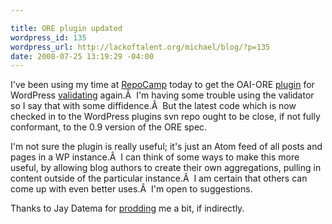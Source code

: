 ```yaml
--- 

title: ORE plugin updated
wordpress_id: 135
wordpress_url: http://lackoftalent.org/michael/blog/?p=135
date: 2008-07-25 13:19:29 -04:00
---
```

I've been using my time at <a href="http://barcamp.org/RepoCamp" target="_blank">RepoCamp</a> today to get the OAI-ORE <a href="http://lackoftalent.org/michael/blog/ore-wordpress-plug-in/" target="_blank">plugin</a> for WordPress <a href="http://african.lanl.gov/ovalnet/validate.jsp" target="_blank">validating</a> again.Â  I'm having some trouble using the validator so I say that with some diffidence.Â  But the latest code which is now checked in to the WordPress plugins svn repo ought to be close, if not fully conformant, to the 0.9 version of the ORE spec.

I'm not sure the plugin is really useful; it's just an Atom feed of all posts and pages in a WP instance.Â  I can think of some ways to make this more useful, by allowing blog authors to create their own aggregations, pulling in content outside of the particular instance.Â  I am certain that others can come up with even better uses.Â  I'm open to suggestions.

Thanks to Jay Datema for <a href="http://www.bookism.org/open/2008/07/17/repurposing-metadata/" target="_blank">prodding</a> me a bit, if indirectly.
